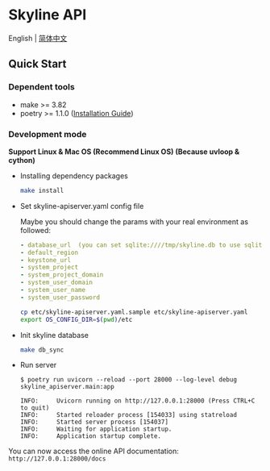 # Skyline API

English | [简体中文](./README-zh_CN.md)

## Quick Start

### Dependent tools

- make >= 3.82
- poetry >= 1.1.0
  ([Installation Guide](https://python-poetry.org/docs/#installation))

### Development mode

**Support Linux & Mac OS (Recommend Linux OS) (Because uvloop & cython)**

- Installing dependency packages

  ```bash
  make install
  ```

- Set skyline-apiserver.yaml config file

  Maybe you should change the params with your real environment as followed:

  ```yaml
  - database_url  (you can set sqlite:////tmp/skyline.db to use sqlite)
  - default_region
  - keystone_url
  - system_project
  - system_project_domain
  - system_user_domain
  - system_user_name
  - system_user_password
  ```

  ```bash
  cp etc/skyline-apiserver.yaml.sample etc/skyline-apiserver.yaml
  export OS_CONFIG_DIR=$(pwd)/etc
  ```

- Init skyline database

  ```bash
  make db_sync
  ```

- Run server

  ```console
  $ poetry run uvicorn --reload --port 28000 --log-level debug skyline_apiserver.main:app

  INFO:     Uvicorn running on http://127.0.0.1:28000 (Press CTRL+C to quit)
  INFO:     Started reloader process [154033] using statreload
  INFO:     Started server process [154037]
  INFO:     Waiting for application startup.
  INFO:     Application startup complete.
  ```

You can now access the online API documentation: `http://127.0.0.1:28000/docs`
